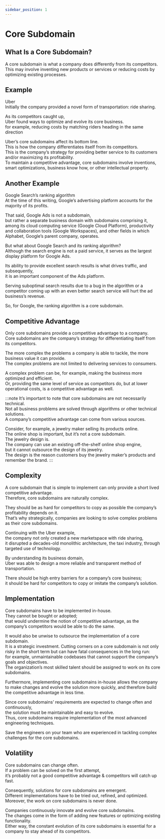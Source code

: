 ```yaml
---
sidebar_position: 1
---
```


# Core Subdomain

## What Is a Core Subdomain?

A core subdomain is what a company does differently from its competitors.  
This may involve inventing new products or services or reducing costs by optimizing existing processes.

## Example

Uber  
Initially the company provided a novel form of transportation: ride sharing.

As its competitors caught up,  
Uber found ways to optimize and evolve its core business.  
for example, reducing costs by matching riders heading in the same direction

Uber’s core subdomains affect its bottom line.  
This is how the company differentiates itself from its competitors.  
This is the company’s strategy for providing better service to its customers and/or maximizing its profitability.  
To maintain a competitive advantage, core subdomains involve inventions, smart optimizations, business know how, or other intellectual property.

## Another Example

Google Search’s ranking algorithm  
At the time of this writing, Google’s advertising platform accounts for the majority of its profits.

That said, Google Ads is not a subdomain,  
but rather a separate business domain with subdomains comprising it,  
among its cloud computing service (Google Cloud Platform), productivity and collaboration tools (Google Workspaces), and other fields in which Alphabet, Google’s parent company, operates.

But what about Google Search and its ranking algorithm?  
Although the search engine is not a paid service, it serves as the largest display platform for Google Ads.

Its ability to provide excellent search results is what drives traffic, and subsequently,  
it is an important component of the Ads platform.

Serving suboptimal search results due to a bug in the algorithm or a competitor coming up with an even better search service will hurt the ad business’s revenue.

So, for Google, the ranking algorithm is a core subdomain.

## Competitive Advantage

Only core subdomains provide a competitive advantage to a company.  
Core subdomains are the company’s strategy for differentiating itself from its competitors.

The more complex the problems a company is able to tackle, the more business value it can provide.  
The complex problems are not limited to delivering services to consumers.

A complex problem can be, for example, making the business more optimized and efficient.  
Or, providing the same level of service as competitors do, but at lower operational costs, is a competitive advantage as well.

:::note
It’s important to note that core subdomains are not necessarily technical.  
Not all business problems are solved through algorithms or other technical solutions.  
A company’s competitive advantage can come from various sources.

Consider, for example, a jewelry maker selling its products online.  
The online shop is important, but it’s not a core subdomain.  
The jewelry design is.  
The company can use an existing off-the-shelf online shop engine,  
but it cannot outsource the design of its jewelry.  
The design is the reason customers buy the jewelry maker’s products and remember the brand.
:::

## Complexity

A core subdomain that is simple to implement can only provide a short lived competitive advantage.  
Therefore, core subdomains are naturally complex.

They should be as hard for competitors to copy as possible the company’s profitability depends on it.  
That’s why strategically, companies are looking to solve complex problems as their core subdomains.

Continuing with the Uber example,  
the company not only created a new marketspace with ride sharing,  
it disrupted a decades-old monolithic architecture, the taxi industry, through targeted use of technology.

By understanding its business domain,  
Uber was able to design a more reliable and transparent method of transportation.

There should be high entry barriers for a company’s core business;  
it should be hard for competitors to copy or imitate the company’s solution.

## Implementation

Core subdomains have to be implemented in-house.  
They cannot be bought or adopted;  
that would undermine the notion of competitive advantage, as the company’s competitors would be able to do the same.

It would also be unwise to outsource the implementation of a core subdomain.  
It is a strategic investment. Cutting corners on a core subdomain is not only risky in the short term but can have fatal consequences in the long run:  
for example, unmaintainable codebases that cannot support the company’s goals and objectives.  
The organization’s most skilled talent should be assigned to work on its core subdomains.

Furthermore, implementing core subdomains in-house allows the company to make
changes and evolve the solution more quickly, and therefore build the competitive
advantage in less time.

Since core subdomains’ requirements are expected to change often and continuously,  
the solution must be maintainable and easy to evolve.  
Thus, core subdomains require implementation of the most advanced engineering techniques.

Save the engineers on your team who are experienced in tackling complex challenges
for the core subdomains.

## Volatility

Core subdomains can change often.  
If a problem can be solved on the first attempt,  
it’s probably not a good competitive advantage & competitors will catch up fast.

Consequently, solutions for core subdomains are emergent.  
Different implementations have to be tried out, refined, and optimized.  
Moreover, the work on core subdomains is never done.

Companies continuously innovate and evolve core subdomains.  
The changes come in the form of adding new features or optimizing existing functionality.  
Either way, the constant evolution of its core subdomains is essential for a company to stay ahead of its competitors.
